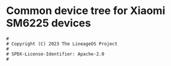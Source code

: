 # Common device tree for Xiaomi SM6225 devices

```
#
# Copyright (C) 2023 The LineageOS Project
#
# SPDX-License-Identifier: Apache-2.0
#
```
